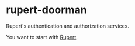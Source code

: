 rupert-doorman
==============

Rupert's authentication and authorization services.

You want to start with [Rupert](https://github.com/RupertJS/rupert).
